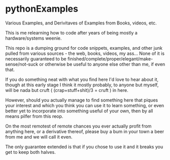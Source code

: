 # pythonExamples

Various Examples, and Derivitaves of Examples from Books, videos, etc.

This is me relearning how to code after years of being mostly a hardware/systems weenie.

This repo is a dumping ground for code snippets, examples, and other junk pulled from various sources - the web, books, videos, my ass... None of it is necessarily guaranteed to be finished/complete/proper/elegant/make-sense/not-suck or otherwise be useful to anyone else other than me, if even that. 

If you do something neat with what you find here I'd love to hear about it, though at this early stage I think it mostly probably, to anyone but myself, will be nada but cruft ( (crap+stuff+shit)/3 = cruft ) in here.

However, should you actually manage to find something here that piques your interest and which you think you can use it to learn something, or even better yet to incorporate into something useful of your own, then by all means pilfer from this reop. 

On the most remotest of remote chances you ever actually profit from anything here, or a derivative thereof, please buy a bum in your town a beer from me and we will call it even.

The only guarantee extended is that if you chose to use it and it breaks you get to keep both halves.

